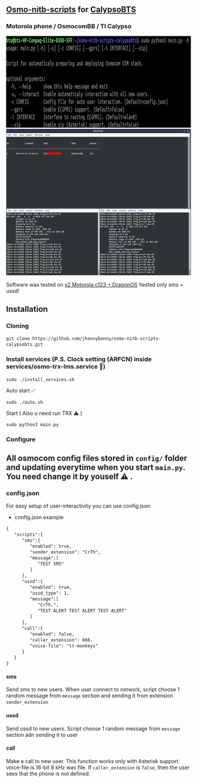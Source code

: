 ## [Osmo-nitb-scripts](https://github.com/godfuzz3r/osmo-nitb-scripts) for [CalypsoBTS](https://osmocom.org/projects/baseband/wiki/CalypsoBTS)
### Motorola phone / OsmocomBB / TI Calypso



<img src="https://raw.githubusercontent.com/jhonnybonny/osmo-nitb-scripts-calypsobts/main/doc/img/TERM.jpg" width="650" height="250">

<img src="https://raw.githubusercontent.com/jhonnybonny/osmo-nitb-scripts-calypsobts/main/doc/img/IMG.jpg" width="650" height="400">

Software was tested on [x2 Motorola c123 + DragonOS](https://cemaxecuter.com/) !tested only sms + ussd!

## Installation

### Cloning
```
git clone https://github.com/jhonnybonny/osmo-nitb-scripts-calypsobts.git
```
### Install services (P.S. Clock setting (ARFCN) inside services/osmo-trx-lms.service 🤪)
```
sudo ./install_services.sh
```
Auto start ✅
```
sudo ./auto.sh
```
Start ( Also u need run TRX ⚠️ )
```
sudo python3 main.py
```


### Configure
## All osmocom config files stored in `config/` folder and updating everytime when you start `main.py`. You need change it by youself ⚠️ .
### config.json
For easy setup of user-interactivity you can use config.json
- config.json example
```
{
   "scripts":{
      "sms":{
         "enabled": true,
         "sender_extension": "CrTh",
         "message":[
            "TEST SMS"
         ]
      },
      "ussd":{
         "enabled": true,
         "ussd_type": 1,
         "message":[
            "CrTh.",
            "TEST ALERT TEST ALERT TEST ALERT"
         ]
      },
      "call":{
         "enabled": false,
         "caller_extension": 666,
         "voice-file": "tt-monkeys"
      }
   }
}
```
#### sms
Send sms to new users. When user connect to network, script choose 1 random message from ```message``` section and sending it from extension ```sender_extension```

#### ussd
Send ussd to new users. Script choose 1 random message from ```message``` section adn sending it to user

#### call
Make a call to new user. This function works only with Asterisk support. voice-file is 16-bit 8 kHz wav file. If ```caller_extension``` is ```false```, then the user sees that the phone is not defined.
